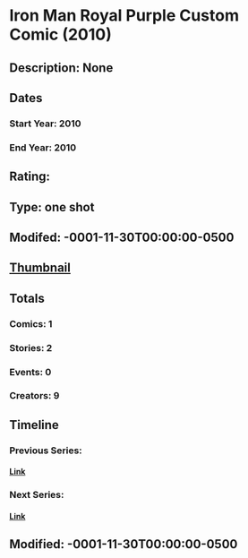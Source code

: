 # Iron Man Royal Purple Custom Comic (2010)
## Description: None
## Dates
### Start Year: 2010
### End Year: 2010
## Rating: 
## Type: one shot
## Modifed: -0001-11-30T00:00:00-0500
## [Thumbnail](http://i.annihil.us/u/prod/marvel/i/mg/b/40/image_not_available.jpg)
## Totals
### Comics: 1
### Stories: 2
### Events: 0
### Creators: 9
## Timeline
### Previous Series: 
#### [Link]()
### Next Series: 
#### [Link]()
## Modified: -0001-11-30T00:00:00-0500